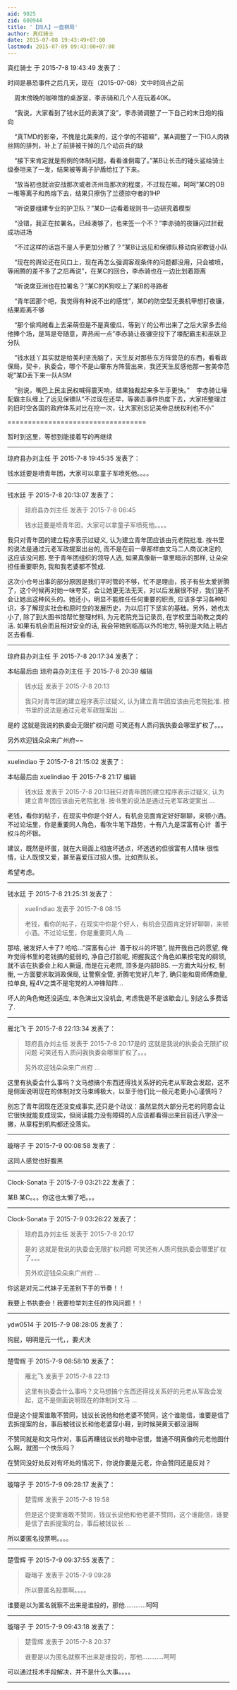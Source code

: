 ```yaml
---
aid: 9025
zid: 600944
title: '【同人】一盘棋局'
author: 真红骑士
date: 2015-07-08 19:43:49+07:00
lastmod: 2015-07-09 09:43:00+07:00
---
```


真红骑士 于 2015-7-8 19:43:49 发表了：

时间是暴恐事件之后几天，现在（2015-07-08）文中时间点之前

    周末傍晚的咖啡馆的桌游室，李赤骑和几个人在玩着40K。

    “我说，大家看到了钱水廷的表演了没”，李赤骑调整了一下自己的末日炮的指向

    “真TMD的影帝，不愧是北美来的，这个学的不错嘛”，某A调整了一下IG人肉铁丝网的排列，补上了前排被干掉的几个动员兵的缺

    “接下来肯定就是照例的体制问题，看看谁倒霉了。”某B让长击的锤头鲨给骑士级泰坦来了一发，结果被等离子护盾给扛了下来。

    “放当初也就治安战那次或者济州岛那次的程度，不过现在嘛，呵呵”某C的OB一堆等离子和热熔下去，结果只擦伤了兰德掠夺者的1HP

    “听说要组建专业的护卫队？”某D一边看着规则书一边研究着模型

    “没错，我正在拉署名，已经凑够了，也来签一个不？”李赤骑的夜镰闪过拦截成功进场

    “不过这样的话岂不是人手更加分散了？”某B让远见和保镖队移动向邪教徒小队

    “现在的舆论还在风口上，现在再怎么强调客观条件的问题都没用，只会被喷，等闹腾的差不多了之后再说”，在某C的回合，李赤骑也在一边比划着距离

    “听说席亚洲也在拉署名？”某C的K狗咬上了某B的寻路者

    “青年团那个吧，我觉得有种说不出的感觉”，某D的防空型无畏机甲想打夜镰，结果距离不够

    “那个偷鸡贼看上去呆萌但是不是真傻瓜，等到丫的公布出来了之后大家多去给他捧个场，是骂是夸随意，弄热闹一点”李赤骑让夜镰空投下了壕配霸主和巫妖卫分队

    “钱水廷丫其实就是给美利坚洗脑了，天生反对那些东方阵营范的东西，看看政保局，契卡，执委会，哪个不是山寨东方阵营出来，我还天生反感他那一套美帝范呢”某D丢下来一队ASM

    “别说，嘴巴上民主民权喊得震天响，结果独裁起来多半手更快。”    李赤骑让壕配霸主队缠上了远见保镖队“不过现在还早，等袭击事件热度下去，大家把整理过的旧时空各国的政府体系对比在挖一次，让大家别忘记美帝总统权利也不小”

==================================

暂时到这里，等想到能接着写的再继续

---------

琼府县办刘主任 于 2015-7-8 19:45:35 发表了：

钱水廷要是喷青年团，大家可以拿童子军喷死他。。。。

---------

钱水廷 于 2015-7-8 20:13:07 发表了：

> 琼府县办刘主任 发表于 2015-7-8 06:45
> 
> 钱水廷要是喷青年团，大家可以拿童子军喷死他。。。。



我只对青年团的建立程序表示过疑义, 认为建立青年团应该由元老院批准. 按书里的说法是通过元老军政提案出台的, 而不是在前一章那样由文马二人商议决定的, 这应该没问题. 至于青年团组织的领导人选, 如果真像新一章里暗示的那样, 让朵朵担任重要职务, 我和我老婆都不赞成. 

这次小仓号出事的部分原因是我们平时管的不够，忙不是理由，孩子有些太爱折腾了，这个时候再对她一味夸奖，会让她更无法无天，对以后发展很不好，我们是不会让她出这种风头的。她还小，明显不能胜任任何重要的职责, 应该多学习各种知识，多了解现实社会和原时空的发展历史，为以后打下坚实的基础。另外，她也太小了, 除了到大图书馆帮忙整理材料, 为元老院充当记录员, 在学校里当助教之类的活. 如果有机会而且相对安全的话, 我会带她到临高以外的地方, 特别是大陆上明占区去看看.

---------

琼府县办刘主任 于 2015-7-8 20:17:34 发表了：

本帖最后由 琼府县办刘主任 于 2015-7-8 20:39 编辑 


> 
> 钱水廷 发表于 2015-7-8 20:13
> 
> 我只对青年团的建立程序表示过疑义, 认为建立青年团应该由元老院批准. 按书里的说法是通过元老军政提案出 ...



是的 这就是我说的执委会无限扩权问题 可笑还有人质问我执委会哪里扩权了。。。

另外欢迎钱朵朵来广州府~~

---------

xuelindiao 于 2015-7-8 21:15:02 发表了：

本帖最后由 xuelindiao 于 2015-7-8 21:17 编辑 


> 
> 钱水廷 发表于 2015-7-8 20:13我只对青年团的建立程序表示过疑义, 认为建立青年团应该由元老院批准. 按书里的说法是通过元老军政提案出 ...



老钱，看你的帖子，在现实中你是个好人，有机会见面肯定好好聊聊，来顿小酒。不过论坛里，你是重要同人角色，看吹牛笔下趋势，十有八九是深富有心计  善于权斗的坏银。

建议，既然是坏蛋，就在大局面上彻底坏透点，坏透透的但很富有人情味 很性情，让人既恨又爱，甚至喜爱压过招人恨。比如贾队长。

希望考虑。

---------

钱水廷 于 2015-7-8 21:25:31 发表了：

> xuelindiao 发表于 2015-7-8 08:15
> 
> 老钱，看你的帖子，在现实中你是个好人，有机会见面肯定好好聊聊，来顿小酒。不过论坛里，你是重要同人角 ...



那啥, 被发好人卡了? 哈哈..."深富有心计  善于权斗的坏银", 抛开我自己的愿望, 俺咋觉得书里的老钱搞的挺弱的, 净自己打脸呢, 把握我这个角色如果按宅党的纲领, 就不该在执委会上和人撕逼, 而是在元老院, 顶多是内部BBS. 一方面大叫分权, 制衡, 一方面要求取消政保局, 让警察全管, 折腾宅党好几年了, 确只能和周师傅商量, 拉单良, 程4V之类不是宅党的人冲锋陷阵...

坏人的角色俺还没适应, 本色演出又没机会, 考虑我是不是该歇会儿, 别这么多费话了.

---------

雁北飞 于 2015-7-8 22:13:34 发表了：

> 琼府县办刘主任 发表于 2015-7-8 20:17是的 这就是我说的执委会无限扩权问题 可笑还有人质问我执委会哪里扩权了。。。
> 
> 另外欢迎钱朵朵来广州府 ...



这里有执委会什么事吗？文马想搞个东西还得找关系好的元老从军政会发起，这不是侧面说明现在的体制对文马束缚极大，以至于他们比一般元老更小心谨慎吗？

别忘了青年团现在还没变成事实,还只是个动议：虽然显然大部分元老的同意会让它很快就能变成现实，但阅读能力没有障碍的人应该都看得出来目前还八字没一撇，从章程到机构都还没落实。

---------

璇瑢子 于 2015-7-9 00:08:58 发表了：

这同人感觉也好腹黑

---------

Clock-Sonata 于 2015-7-9 03:21:22 发表了：

某B 某C。。。你这也太懒了吧。。。

---------

Clock-Sonata 于 2015-7-9 03:26:22 发表了：

> 琼府县办刘主任 发表于 2015-7-8 20:17
> 
> 是的 这就是我说的执委会无限扩权问题 可笑还有人质问我执委会哪里扩权了。。。
> 
> 另外欢迎钱朵朵来广州府 ...



你这是对元二代妹子无差别下手的节奏！！

我要上书执委会！我要检举刘主任的作风问题！！

---------

ydw0514 于 2015-7-9 08:28:05 发表了：

狗屁，明明是元一代，，要犬决

---------

楚雪辉 于 2015-7-9 08:58:10 发表了：

> 雁北飞 发表于 2015-7-8 22:13
> 
> 这里有执委会什么事吗？文马想搞个东西还得找关系好的元老从军政会发起，这不是侧面说明现在的体制对文马 ...



但是这个提案谁敢不赞同，钱议长说他和他老婆不赞同，这个谁能信，谁要是信了去拆提案的台，事后被钱议长和他老婆穿小鞋，到时候哭黄天都没泪啊

不赞同就是和文马作对，事后再糟钱议长的暗中忌恨，普通不明真像的元老他图什么啊，就图一个快乐吗？

在赞同没好处反对有坏处的情况下，你说你要是元老，你会赞同还是反对？

---------

璇瑢子 于 2015-7-9 09:28:17 发表了：

> 楚雪辉 发表于 2015-7-8 19:58
> 
> 但是这个提案谁敢不赞同，钱议长说他和他老婆不赞同，这个谁能信，谁要是信了去拆提案的台，事后被钱议长 ...



所以要匿名投票啊。。。。

---------

楚雪辉 于 2015-7-9 09:37:55 发表了：

> 璇瑢子 发表于 2015-7-9 09:28
> 
> 所以要匿名投票啊。。。。



谁要是以为匿名就察不出来是谁投的，那他…………呵呵

---------

璇瑢子 于 2015-7-9 09:43:18 发表了：

> 楚雪辉 发表于 2015-7-8 20:37
> 
> 谁要是以为匿名就察不出来是谁投的，那他…………呵呵



可以通过技术手段解决，并不是什么大事。。。。

---------

